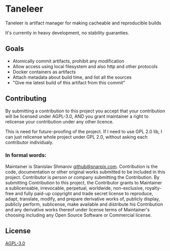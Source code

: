 # Taneleer

Taneleer is artifact manager for making cacheable and reproducible builds

It's currently in heavy development, no stability guaranties.

## Goals

* Atomically commit artifacts, prohibit any modification
* Allow access using local filesystem and also http and other protocols
* Docker containers as artifacts
* Attach metadata about build time, and list all the sources
* "Give me latest build of this artifact from this commit"


## Contributing

By submitting a contribution to this project you accept that your contribution will be licensed under AGPL-3.0, AND you grant maintainer a right to relicense  your contribution under any other licence. 

This is need for future-proofing of the project. If I need to use GPL 2.0 lib, I can just relicense whole project under GPL 2.0, without asking each contributor individualy.

### In formal words:
Maintainer is Stanislav Shmarov <github@snarpix.com>.
Contribution is the code, documentation or other original works submitted to be included in this project.
Contributor is person or company submitting the Contribution.
By submitting Contribution to this project, the Contributor grants to Maintainer a sublicensable, irrevocable, perpetual, worldwide, non-exclusive, royalty-free and fully paid-up copyright and trade secret license to reproduce, adapt, translate, modify, and prepare 
derivative works of, publicly display, publicly perform, sublicense, make available and distribute his Contribution and any derivative works
thereof under license terms of Maintainer's choosing including any Open Source Software or Commercial license.

## License
[AGPL-3.0](https://www.gnu.org/licenses/agpl-3.0.txt)